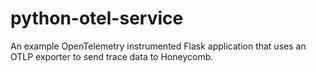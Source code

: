 # python-otel-service

An example OpenTelemetry instrumented Flask application that uses an OTLP exporter to send trace data to Honeycomb.